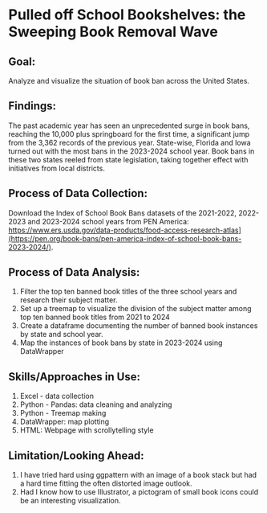 # Pulled off School Bookshelves: the Sweeping Book Removal Wave

## Goal:
Analyze and visualize the situation of book ban across the United States.

## Findings:
The past academic year has seen an unprecedented surge in book bans, reaching the 10,000 plus springboard for the first time, a significant jump from the 3,362 records of the previous year. State-wise, Florida and Iowa turned out with the most bans in the 2023-2024 school year. Book bans in these two states reeled from state legislation, taking together effect with initiatives from local districts. 

## Process of Data Collection:
Download the Index of School Book Bans datasets of the 2021-2022, 2022-2023 and 2023-2024 school years from PEN America: https://www.ers.usda.gov/data-products/food-access-research-atlas](https://pen.org/book-bans/pen-america-index-of-school-book-bans-2023-2024/).
   
## Process of Data Analysis:
1. Filter the top ten banned book titles of the three school years and research their subject matter.
2. Set up a treemap to visualize the division of the subject matter among top ten banned book titles from 2021 to 2024
3. Create a dataframe documenting the number of banned book instances by state and school year.
4. Map the instances of book bans by state in 2023-2024 using DataWrapper

## Skills/Approaches in Use:
1. Excel - data collection
2. Python - Pandas: data cleaning and analyzing
3. Python - Treemap making
4. DataWrapper: map plotting
5. HTML: Webpage with scrollytelling style

## Limitation/Looking Ahead:
1. I have tried hard using ggpattern with an image of a book stack but had a hard time fitting the often distorted image outlook.
2. Had I know how to use Illustrator, a pictogram of small book icons could be an interesting visualization. 
